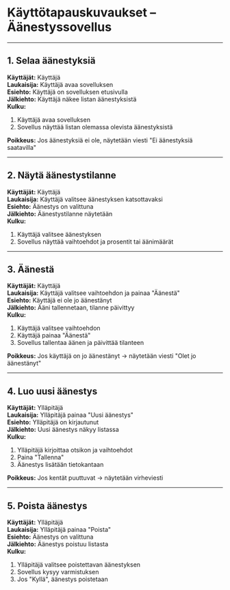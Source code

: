 # Käyttötapauskuvaukset – Äänestyssovellus

---

## 1. Selaa äänestyksiä

**Käyttäjät:** Käyttäjä  
**Laukaisija:** Käyttäjä avaa sovelluksen  
**Esiehto:** Käyttäjä on sovelluksen etusivulla  
**Jälkiehto:** Käyttäjä näkee listan äänestyksistä  
**Kulku:**
1. Käyttäjä avaa sovelluksen
2. Sovellus näyttää listan olemassa olevista äänestyksistä

**Poikkeus:** Jos äänestyksiä ei ole, näytetään viesti "Ei äänestyksiä saatavilla"

---

## 2. Näytä äänestystilanne

**Käyttäjät:** Käyttäjä  
**Laukaisija:** Käyttäjä valitsee äänestyksen katsottavaksi  
**Esiehto:** Äänestys on valittuna  
**Jälkiehto:** Äänestystilanne näytetään  
**Kulku:**
1. Käyttäjä valitsee äänestyksen
2. Sovellus näyttää vaihtoehdot ja prosentit tai äänimäärät

---

## 3. Äänestä

**Käyttäjät:** Käyttäjä  
**Laukaisija:** Käyttäjä valitsee vaihtoehdon ja painaa "Äänestä"  
**Esiehto:** Käyttäjä ei ole jo äänestänyt  
**Jälkiehto:** Ääni tallennetaan, tilanne päivittyy  
**Kulku:**
1. Käyttäjä valitsee vaihtoehdon
2. Käyttäjä painaa "Äänestä"
3. Sovellus tallentaa äänen ja päivittää tilanteen

**Poikkeus:** Jos käyttäjä on jo äänestänyt → näytetään viesti "Olet jo äänestänyt"

---

## 4. Luo uusi äänestys

**Käyttäjät:** Ylläpitäjä  
**Laukaisija:** Ylläpitäjä painaa "Uusi äänestys"  
**Esiehto:** Ylläpitäjä on kirjautunut  
**Jälkiehto:** Uusi äänestys näkyy listassa  
**Kulku:**
1. Ylläpitäjä kirjoittaa otsikon ja vaihtoehdot
2. Paina "Tallenna"
3. Äänestys lisätään tietokantaan

**Poikkeus:** Jos kentät puuttuvat → näytetään virheviesti

---

## 5. Poista äänestys

**Käyttäjät:** Ylläpitäjä  
**Laukaisija:** Ylläpitäjä painaa "Poista"  
**Esiehto:** Äänestys on valittuna  
**Jälkiehto:** Äänestys poistuu listasta  
**Kulku:**
1. Ylläpitäjä valitsee poistettavan äänestyksen
2. Sovellus kysyy varmistuksen
3. Jos "Kyllä", äänestys poistetaan

